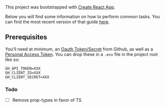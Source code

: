 This project was bootstrapped with [Create React App](https://github.com/facebookincubator/create-react-app).

Below you will find some information on how to perform common tasks. You can find the most recent version of that guide [here](https://github.com/facebookincubator/create-react-app/blob/master/packages/react-scripts/template/README.md).


## Prerequisites
You'll need at minimum, an [Oauth Token/Secret](https://developer.github.com/apps/building-oauth-apps/) from Github, as well as a [Personal Access Token](https://github.com/settings/tokens). You can drop these in a `.env` file in the project root like so:

```
GH_API_TOKEN=XXX
GH_CLIENT_ID=XXX
GH_CLIENT_SECRET=XXX
```

### Todo

- [ ] Remove prop-types in favor of TS
